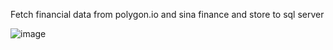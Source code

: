 Fetch financial data from polygon.io and sina finance and store to sql server

![image](https://github.com/user-attachments/assets/ae72cfca-8868-4dac-924c-f16cc897adb1)
